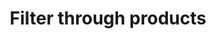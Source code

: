 ---
title: "Filter through products"
name: "sourcemeta_sageone"
key: "param_get_products_filter"
description: "OData protocol filter to be used with get products"
user_friendly_description: "Stock2Shop can filter through all your products in Sage Business Cloud Accounting and only sync the products that are required. In general all products should be physical products. We can also filter through user defined fields to ensure you only sync the products you need."
default: "Physical eq true"
values: []
tags: [sourcemeta,sageone,sage-business-cloud-accounting]
type: "meta"
process: "products"
headless: true
---